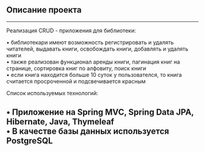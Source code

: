 Описание проекта
---
---
Реализация CRUD - приложения для библиотеки:

• библиотекари имеют возможность регистрировать и удалять читателей, выдавать книги, освобождать книги, добавлять и удалять книги  
• также реализован функционал аренды книги, пагинация книг на странице, сортировка книг по алфовиту, поиск книги   
• если книга находится больше 10 суток у пользователся, то книга считается просроченной и подсвечивается красным

Список используемых технологий:  

• Приложение на Spring MVC, Spring Data JPA, Hibernate, Java, Thymeleaf  
• В качестве базы данных используется PostgreSQL 
---
